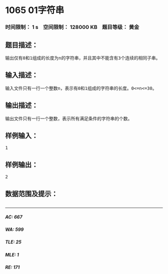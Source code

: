 # 1065 01字符串   
### 时间限制： 1 s&nbsp;&nbsp;&nbsp;&nbsp;空间限制： 128000 KB&nbsp;&nbsp;&nbsp;&nbsp;题目等级： 黄金  
## 题目描述：  

<pre>
输出仅有0和1组成的长度为n的字符串，并且其中不能含有3个连续的相同子串。
</pre>
  
  
## 输入描述：  

<pre>
输入文件只有一行一个整数n，表示有0和1组成的字符串的长度。0<=n<=30。
</pre>
  
  
## 输出描述：  

<pre>
输出文件只有一行一个整数，表示所有满足条件的字符串的个数。
</pre>
  
  
## 样例输入：  

<pre>
1
</pre>
  
  
## 样例输出：  

<pre>
2
</pre>
  
  
## 数据范围及提示：  

<pre>
</pre>
  
  
***  

##### AC: 667  
##### WA: 599  
##### TLE: 25  
##### MLE: 1  
##### RE: 171  
